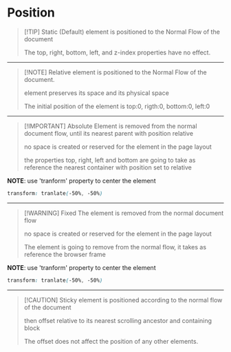 # Position

> [!TIP] Static
> (Default) element is positioned to the Normal Flow of the document
>
> The top, right, bottom, left, and z-index properties have no effect.
---
> [!NOTE] Relative
> element is positioned to the Normal Flow of the document.
>
> element preserves its space and its physical space
>
> The initial position of the element is top:0, rigth:0, bottom:0, left:0
---
> [!IMPORTANT] Absolute
> Element is removed from the normal document flow, until its nearest parent with position relative
>
> no space is created or reserved for the element in the page layout
>
> the properties top, right, left and bottom are going to take as reference the nearest container with position set to relative

**NOTE**: use 'tranform' property to center the element

```css
transform: tranlate(-50%, -50%)
```

---
> [!WARNING] Fixed
> The element is removed from the normal document flow
>
> no space is created or reserved for the element in the page layout
>
> The element is going to remove from the normal flow, it takes as reference the browser frame

**NOTE**: use 'tranform' property to center the element

```css
transform: tranlate(-50%, -50%)
```

---
> [!CAUTION] Sticky
> element is positioned according to the normal flow of the document
>
> then offset relative to its nearest scrolling ancestor and containing block
>
> The offset does not affect the position of any other elements.
